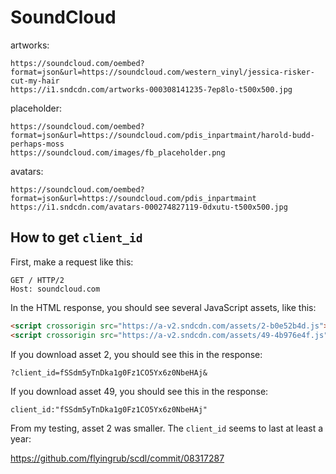 # SoundCloud

artworks:

~~~
https://soundcloud.com/oembed?format=json&url=https://soundcloud.com/western_vinyl/jessica-risker-cut-my-hair
https://i1.sndcdn.com/artworks-000308141235-7ep8lo-t500x500.jpg
~~~

placeholder:

~~~
https://soundcloud.com/oembed?format=json&url=https://soundcloud.com/pdis_inpartmaint/harold-budd-perhaps-moss
https://soundcloud.com/images/fb_placeholder.png
~~~

avatars:

~~~
https://soundcloud.com/oembed?format=json&url=https://soundcloud.com/pdis_inpartmaint
https://i1.sndcdn.com/avatars-000274827119-0dxutu-t500x500.jpg
~~~

## How to get `client_id`

First, make a request like this:

~~~
GET / HTTP/2
Host: soundcloud.com
~~~

In the HTML response, you should see several JavaScript assets, like this:

~~~html
<script crossorigin src="https://a-v2.sndcdn.com/assets/2-b0e52b4d.js"></script>
<script crossorigin src="https://a-v2.sndcdn.com/assets/49-4b976e4f.js"></script>
~~~

If you download asset 2, you should see this in the response:

~~~
?client_id=fSSdm5yTnDka1g0Fz1CO5Yx6z0NbeHAj&
~~~

If you download asset 49, you should see this in the response:

~~~
client_id:"fSSdm5yTnDka1g0Fz1CO5Yx6z0NbeHAj"
~~~

From my testing, asset 2 was smaller. The `client_id` seems to last at least a
year:

https://github.com/flyingrub/scdl/commit/08317287
